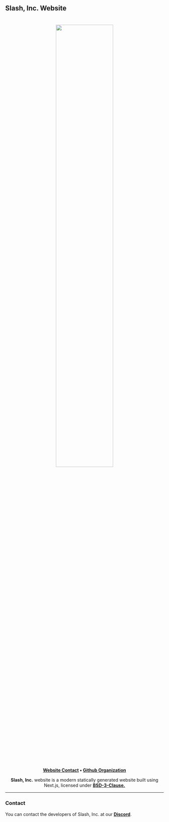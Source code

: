 ## Slash, Inc. Website

<h1 align="center">
    <a href="https://github.com/slashdevelopment" target="_blank">
        <img height="60%" width="60%" src="https://github.com/slashdevelopment/branding/blob/main/images/banner/banner-corner-60px.png?raw=true"><br>
    </a>
</h1>

<p align="center">
    <b><a href="https://website-incslash.vercel.app/">Website Contact</a> • <a href="https://github.com/slashdevelopment">Github Organization</a></b>
</p>

<p align="center">
   <b>Slash, Inc.</b> website is a modern statically generated website built using Next.js, licensed under <b><a href="https://github.com/slashdevelopment/website/blob/main/LICENSE.md">BSD-3-Clause.</a></b>
</p>

---

### Contact

You can contact the developers of Slash, Inc. at our <b><a href="https://discord.com/invite/5AVuqph8d6">Discord</a></b>.

